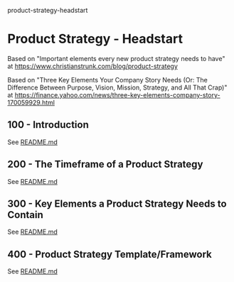 product-strategy-headstart
# Product Strategy - Headstart

Based on "Important elements every new product strategy needs to have" at https://www.christianstrunk.com/blog/product-strategy

Based on "Three Key Elements Your Company Story Needs (Or: The Difference Between Purpose, Vision, Mission, Strategy, and All That Crap)" at https://finance.yahoo.com/news/three-key-elements-company-story-170059929.html

## 100 - Introduction

See [README.md](./100/README.md)

## 200 - The Timeframe of a Product Strategy

See [README.md](./200/README.md)

## 300 - Key Elements a Product Strategy Needs to Contain

See [README.md](./300/README.md)

## 400 - Product Strategy Template/Framework

See [README.md](./400/README.md)
